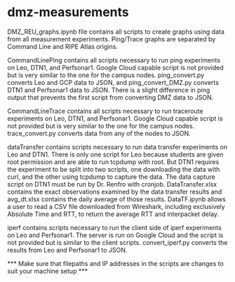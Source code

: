 # dmz-measurements

DMZ_REU_graphs.ipynb file contains all scripts to create graphs using data from all measurement experiments. Ping/Trace graphs are separated by Command Line and RIPE Atlas origins.

CommandLinePing contains all scripts necessary to run ping experiments on Leo, DTN1, and Perfsonar1. Google Cloud capable script is not provided but is very similar to the one for the campus nodes. ping_convert.py converts Leo and GCP data to JSON, and ping_convert_DMZ.py converts DTN1 and Perfsonar1 data to JSON. There is a slight difference in ping output that prevents the first script from converting DMZ data to JSON.

CommandLineTrace contains all scripts necessary to run traceroute experiments on Leo, DTN1, and Perfsonar1. Google Cloud capable script is not provided but is very similar to the one for the campus nodes. trace_convert.py converts data from any of the nodes to JSON.

dataTransfer contains scripts necessary to run data transfer experiments on Leo and DTN1. There is only one script for Leo because students are given root permission and are able to run tcpdump with root. But DTN1 requires the experiment to be split into two scripts, one downloading the data with curl, and the other using tcpdump to capture the data. The data capture script on DTN1 must be run by Dr. Renfro with cronjob. DataTransfer.xlsx contains the exact observations examined by the data transfer results and avg_dt.xlsx contains the daily average of those results. DataTF.ipynb allows a user to read a CSV file downloaded from Wireshark, including exclusively Absolute Time and RTT, to return the average RTT and interpacket delay.

iperf contains scripts necessary to run the client side of iperf experiments on Leo and Perfsonar1. The server is run on Google Cloud and the script is not provided but is similar to the client scripts. convert_iperf.py converts the results from Leo and Perfsonar1 to JSON. 

*** Make sure that filepaths and IP addresses in the scripts are changes to suit your machine setup ***
